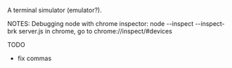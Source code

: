A terminal simulator (emulator?).

NOTES:
Debugging node with chrome inspector:
node --inspect --inspect-brk server.js
in chrome, go to chrome://inspect/#devices

TODO
- fix commas
